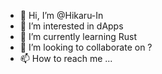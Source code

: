 - 👋 Hi, I’m @Hikaru-In  
- 👀 I’m interested in dApps  
- 🌱 I’m currently learning Rust    
- 💞️ I’m looking to collaborate on ? 
- 📫 How to reach me ...     

<!---
Hikaru-In/Hikaru-In is a ✨ special ✨ repository because its `README.md` (this file) appears on your GitHub profile.
You can click the Preview link to take a look at your changes.
--->
